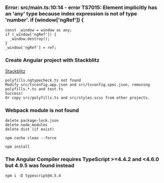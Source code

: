 ### Error: src/main.ts:10:14 - error TS7015: Element implicitly has an 'any' type because index expression is not of type 'number'. if (window['ngRef']) {
    const _window = window as any;
    if (_window['ngRef']) {
      _window.destroy();
    }
    _window['ngRef'] = ref;

### Create Angular project with Stackblitz
[Stackblitz](https://stackblitz.com/)  
    
    polyfills.ngtypecheck.ts not found
    Modify src/tsconfig.app.json and src/tsconfig.spec.json, removing polyfills.*.ts and test.ts
    Success!
    Or copy src/polyfills.ts and src/styles.scss from other projects.
    
### Webpack module is not found
    delete package-lock.json
    delete node_modules
    delete dist (if exist)

    npm cache clean --force

    npm install
### The Angular Compiler requires TypeScript >=4.4.2 and <4.6.0 but 4.9.5 was found instead
    npm i -D typescript@4.5.4
    
